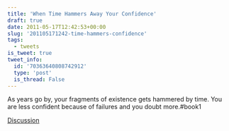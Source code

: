 ```yaml
---
title: 'When Time Hammers Away Your Confidence'
draft: true
date: 2011-05-17T12:42:53+00:00
slug: '201105171242-time-hammers-confidence'
tags:
  - tweets
is_tweet: true
tweet_info:
  id: '70363640808742912'
  type: 'post'
  is_thread: False
---
```




As years go by, your fragments of existence gets hammered by time. You are less confident because of failures and you doubt more.#book1

[Discussion](https://x.com/sytelus/status/70363640808742912)
